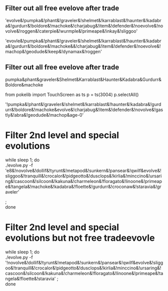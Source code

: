 

## Filter out all free evelove after trade
'evolve&!pumpka&!phant&!graveler&!shelmet&!karrablast&!haunter&!kadabra&!gurdurr&!boldore&!machoke&!charjabug&!item&!defender&!noevolve&!novolve&!roggen&!caterpie&!wurmple&!primeape&!inkay&!sliggoo'

'evovle&!pumpka&!phant&!graveler&!shelmet&!karrablast&!haunter&!kadabra&!gurdurr&!boldore&!machoke&&!charjabug&!item&!defender&!noevolve&!machop&!geodude&!keep&!dynamax&!roggen'

## Filter out all free evelove after trade
pumpka&phant&graveler&Shelmet&Karrablast&Haunter&Kadabra&Gurdurr&Boldore&machoke

from pokelib import TouchScreen as ts
p = ts(3004)
p.selectAll()


'!pumpka&!phant&!graveler&!shelmet&!karrablast&!haunter&!kadabra&!gurdurr&!boldore&!machoke&evolve&!charjabug&!item&!defender&!novolve&!gastly&!abra&!geodude&!machop&age-0'

# Filter 2nd level and special evolutions
while sleep 1; do \
./evolve.py -f 'e8&!novolve&!dollif&!tyrunt&!metapod&!sunkern&!pansear&!qwilf&evolve&!sliggoo&!tranquill&!crocalor&!pidgeotto&!dusclops&!kirlia&!minccino&!ursaring&!cascoon&!silcoon&!kakuna&!charmeleon&!floragato&!linoone&!primeape&!tangela&!machoke&!kadabra&!floette&!gurdurr&!croconaw&!staravia&!graveler'


;\
done

# Filter 2nd level and special evolutions but not free tradeevovle
while sleep 1; do \
 ./evolve.py -f '!novolve&!dollif&!tyrunt&!metapod&!sunkern&!pansear&!qwilf&evolve&!sliggoo&!tranquill&!crocalor&!pidgeotto&!dusclops&!kirlia&!minccino&!ursaring&!cascoon&!silcoon&!kakuna&!charmeleon&!floragato&!linoone&!primeape&!tangela&!floette&!staravia' ;\
done

